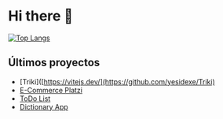  
# Hi there 👋
    
[![Top Langs](https://github-readme-stats.vercel.app/api/top-langs/?username=yesidexe&hide_progress=false)](https://github.com/anuraghazra/github-readme-stats)

## **Últimos proyectos**

- [Triki]([https://vitejs.dev/](https://github.com/yesidexe/Triki)
- [E-Commerce Platzi](https://github.com/yesidexe/E-Commerce-platzi)
- [ToDo List](https://github.com/yesidexe/Todo-list)
- [Dictionary App](https://github.com/yesidexe/Dictionary-app)



